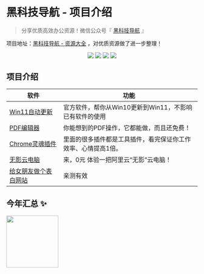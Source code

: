# 黑科技导航 - 项目介绍

> 分享优质高效办公资源！微信公众号『 [黑科技导航](https://mp.weixin.qq.com/mp/appmsgalbum?__biz=Mzg2MjU3ODYyNA==&action=getalbum&album_id=2186546268016017410&scene=173&from_msgid=2247484751&from_itemidx=1&count=3&nolastread=1#wechat_redirect) 』

项目地址：[黑科技导航 - 资源大全](http://python4office.cn/blacktech-nav/) ，对优质资源做了进一步整理！



<div align="center">
    <a href="https://github.com/zhaofeng092/python_auto_office"> <img src="https://badgen.net/badge/Github/%E7%A8%8B%E5%BA%8F%E5%91%98?icon=github&color=red"></a>
    <a href="https://mp.weixin.qq.com/s/xkZSp3606rTPN_JbLT3hSQ"> <img src="https://badgen.net/badge/follow/%E5%85%AC%E4%BC%97%E5%8F%B7?icon=rss&color=green"></a>
    <a href="https://space.bilibili.com/259649365"> <img src="https://badgen.net/badge/pick/B%E7%AB%99?icon=dependabot&color=blue"></a>
    <a href="https://mp.weixin.qq.com/s/wx-JkgOUoJhb-7ZESxl93w"> <img src="https://badgen.net/badge/join/%E4%BA%A4%E6%B5%81%E7%BE%A4?icon=atom&color=yellow"></a>
</div>

## 项目介绍

| 软件                                                         | 功能                                                         |
| ------------------------------------------------------------ | ------------------------------------------------------------ |
| [Win11自动更新](https://mp.weixin.qq.com/s/Qfa__YqA5msHBWZLZBlBaA) | 官方软件，帮你从Win10更新到Win11，不影响已有软件的使用       |
| [PDF编辑器](https://mp.weixin.qq.com/s/pcNgttKxJ8J4II8X9v0BXw) | 你能想到的PDF操作，它都能做，而且还免费！                    |
| [Chrome灵魂插件](https://mp.weixin.qq.com/s/E4upfgugVQmY7S6Pl_9wvQ) | 里面的很多插件都是工具插件，看完保证你工作效率、心情提高1倍。 |
| [无影云电脑](https://mp.weixin.qq.com/s/ZaG3TJFa-KSZEIHGk9mM8A) | 来，0元 体验一把阿里云“无影”云电脑！                         |
| [给女朋友做个表白网站](https://mp.weixin.qq.com/s/SEZUfq_MhO41IE5xMZQjRQ) | 亲测有效                                                     |


## 今年汇总 ✨

<img align="" height="137px" src="https://github-readme-stats.vercel.app/api?username=heyWFeng&hide_title=true&hide_border=true&show_icons=true&include_all_commits=true&line_height=21&bg_color=0,EC6C6C,FFD479,FFFC79,73FA79&theme=graywhite&locale=cn" />
